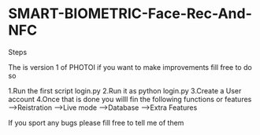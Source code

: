 # SMART-BIOMETRIC-Face-Rec-And-NFC




Steps 


The is version 1 of PHOTOI if you want to make improvements fill free to do so


1.Run the first script login.py 
2.Run it as python login.py
3.Create a User account
4.Once that is done you willl fin the following 
functions or features
-->Reistration
-->Live mode
-->Database
-->Extra Features



If you sport any bugs please fill free to tell me of them 
